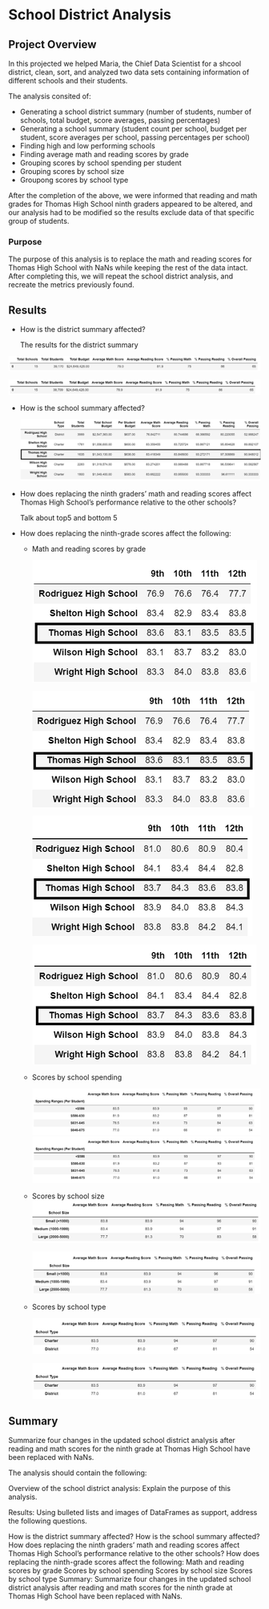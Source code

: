 # School District Analysis

## Project Overview
In this projected we helped Maria, the Chief Data Scientist for a shcool district, clean, sort, and analyzed two data sets containing information of different schools and their students. 

The analysis consited of:

- Generating a school district summary (number of students, number of schools, total budget, score averages, passing percentages)
- Generating a school summary (student count per school, budget per student, score averages per school, passing percentages per school)
- Finding high and low performing schools 
- Finding average math and reading scores by grade
- Grouping scores by school spending per student
- Grouping scores by school size
- Groupong scores by school type

After the completion of the above, we were informed that reading and math grades for Thomas High School ninth graders appeared to be altered, and our analysis had to be modified so the results exclude data of that specific group of students.

### Purpose

The purpose of this analysis is to replace the math and reading scores for Thomas High School with NaNs while keeping the rest of the data intact. After completing this, we will repeat the school district analysis, and recreate the metrics previously found.

## Results

- How is the district summary affected?

  The results for the district summary

![](Resources/District_analysis_original.PNG)

![](Resources/District_analysis_nan.PNG)


- How is the school summary affected?

  ![](Resources/School_summary_original.PNG)

- How does replacing the ninth graders’ math and reading scores affect Thomas High School’s performance relative to the other schools?

  Talk about top5 and bottom 5
  
- How does replacing the ninth-grade scores affect the following:
  - Math and reading scores by grade
    
    ![](Resources/mathbygrade_original.PNG)
    
    ![](Resources/mathbygrade_nan.PNG)
    
    ![](Resources/readingbygrade_original.PNG)
    
    ![](Resources/readingbygrade_nan.PNG)
    
  - Scores by school spending
    
    ![](Resources/School_spending_original.PNG)
    ![](Resources/School_spending_nan.PNG)


  - Scores by school size
    ![](Resources/School_size_original.PNG)
    
    ![](Resources/School_size_nan.PNG)


  - Scores by school type


    ![](Resources/School_type_nan.PNG)
    
    ![](Resources/School_type_nan.PNG)


## Summary

Summarize four changes in the updated school district analysis after reading and math scores for the ninth grade at Thomas High School have been replaced with NaNs.



The analysis should contain the following:

Overview of the school district analysis: Explain the purpose of this analysis.

Results: Using bulleted lists and images of DataFrames as support, address the following questions.

How is the district summary affected?
How is the school summary affected?
How does replacing the ninth graders’ math and reading scores affect Thomas High School’s performance relative to the other schools?
How does replacing the ninth-grade scores affect the following:
Math and reading scores by grade
Scores by school spending
Scores by school size
Scores by school type
Summary: Summarize four changes in the updated school district analysis after reading and math scores for the ninth grade at Thomas High School have been replaced with NaNs.
